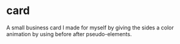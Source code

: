 # card

A small business card I made for myself by giving the sides a
 color animation by using   before after pseudo-elements.

